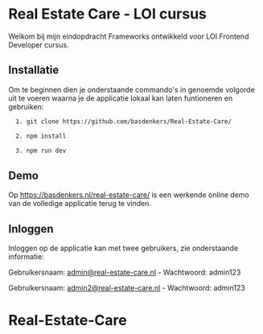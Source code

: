 
# Real Estate Care - LOI cursus

Welkom bij mijn eindopdracht Frameworks ontwikkeld voor LOI Frontend Developer cursus. 
## Installatie

Om te beginnen dien je onderstaande commando's in genoemde volgorde uit te voeren waarna je de applicatie lokaal kan laten funtioneren en gebruiken:

```bash
  1. git clone https://github.com/basdenkers/Real-Estate-Care/
```
```bash
  2. npm install
```
```bash
  3. npm run dev
```

## Demo

Op https://basdenkers.nl/real-estate-care/ is een werkende online demo van de volledige applicatie terug te vinden.

## Inloggen

Inloggen op de applicatie kan met twee gebruikers, zie onderstaande informatie:

Gebruikersnaam: admin@real-estate-care.nl - Wachtwoord: admin123

Gebruikersnaam: admin2@real-estate-care.nl - Wachtwoord: admin123
# Real-Estate-Care

